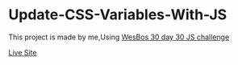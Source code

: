 # Update-CSS-Variables-With-JS
This project is made by me,Using [WesBos 30 day 30 JS challenge](https://courses.wesbos.com/account/signin)

[Live Site](https://02-turgut.github.io/update-CSS-variables-with-JS/)